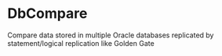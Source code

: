 # DbCompare
Compare data stored in multiple Oracle databases replicated by statement/logical replication like Golden Gate
